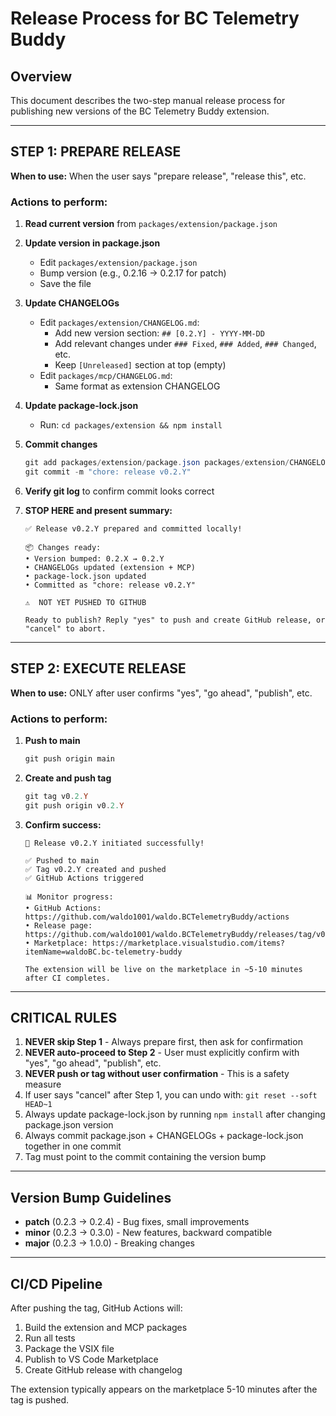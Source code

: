 # Release Process for BC Telemetry Buddy

## Overview
This document describes the two-step manual release process for publishing new versions of the BC Telemetry Buddy extension.

---

## STEP 1: PREPARE RELEASE

**When to use:** When the user says "prepare release", "release this", etc.

### Actions to perform:

1. **Read current version** from `packages/extension/package.json`

2. **Update version in package.json**
   - Edit `packages/extension/package.json`
   - Bump version (e.g., 0.2.16 → 0.2.17 for patch)
   - Save the file

3. **Update CHANGELOGs**
   - Edit `packages/extension/CHANGELOG.md`:
     - Add new version section: `## [0.2.Y] - YYYY-MM-DD`
     - Add relevant changes under `### Fixed`, `### Added`, `### Changed`, etc.
     - Keep `[Unreleased]` section at top (empty)
   - Edit `packages/mcp/CHANGELOG.md`:
     - Same format as extension CHANGELOG

4. **Update package-lock.json**
   - Run: `cd packages/extension && npm install`

5. **Commit changes**
   ```powershell
   git add packages/extension/package.json packages/extension/CHANGELOG.md packages/mcp/CHANGELOG.md packages/extension/package-lock.json
   git commit -m "chore: release v0.2.Y"
   ```

6. **Verify git log** to confirm commit looks correct

7. **STOP HERE and present summary:**
   ```
   ✅ Release v0.2.Y prepared and committed locally!
   
   📦 Changes ready:
   • Version bumped: 0.2.X → 0.2.Y
   • CHANGELOGs updated (extension + MCP)
   • package-lock.json updated
   • Committed as "chore: release v0.2.Y"
   
   ⚠️  NOT YET PUSHED TO GITHUB
   
   Ready to publish? Reply "yes" to push and create GitHub release, or "cancel" to abort.
   ```

---

## STEP 2: EXECUTE RELEASE

**When to use:** ONLY after user confirms "yes", "go ahead", "publish", etc.

### Actions to perform:

1. **Push to main**
   ```powershell
   git push origin main
   ```

2. **Create and push tag**
   ```powershell
   git tag v0.2.Y
   git push origin v0.2.Y
   ```

3. **Confirm success:**
   ```
   🚀 Release v0.2.Y initiated successfully!
   
   ✅ Pushed to main
   ✅ Tag v0.2.Y created and pushed
   ✅ GitHub Actions triggered
   
   📊 Monitor progress:
   • GitHub Actions: https://github.com/waldo1001/waldo.BCTelemetryBuddy/actions
   • Release page: https://github.com/waldo1001/waldo.BCTelemetryBuddy/releases/tag/v0.2.Y
   • Marketplace: https://marketplace.visualstudio.com/items?itemName=waldoBC.bc-telemetry-buddy
   
   The extension will be live on the marketplace in ~5-10 minutes after CI completes.
   ```

---

## CRITICAL RULES

1. **NEVER skip Step 1** - Always prepare first, then ask for confirmation
2. **NEVER auto-proceed to Step 2** - User must explicitly confirm with "yes", "go ahead", "publish", etc.
3. **NEVER push or tag without user confirmation** - This is a safety measure
4. If user says "cancel" after Step 1, you can undo with: `git reset --soft HEAD~1`
5. Always update package-lock.json by running `npm install` after changing package.json version
6. Always commit package.json + CHANGELOGs + package-lock.json together in one commit
7. Tag must point to the commit containing the version bump

---

## Version Bump Guidelines

- **patch** (0.2.3 → 0.2.4) - Bug fixes, small improvements
- **minor** (0.2.3 → 0.3.0) - New features, backward compatible
- **major** (0.2.3 → 1.0.0) - Breaking changes

---

## CI/CD Pipeline

After pushing the tag, GitHub Actions will:
1. Build the extension and MCP packages
2. Run all tests
3. Package the VSIX file
4. Publish to VS Code Marketplace
5. Create GitHub release with changelog

The extension typically appears on the marketplace 5-10 minutes after the tag is pushed.
